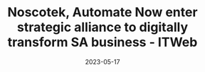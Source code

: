 ---
category:
- .nan
date: 2023-05-17
keyword_suggestion: no-code solution to your digital transformation
post_inspiration: https://www.itweb.co.za/content/KjlyrvwBz46qk6am
silot_terms: digital transformation
title: Noscotek, <b>Automate</b> Now enter strategic alliance to <b>digitally</b>
  transform SA business - ITWeb
---